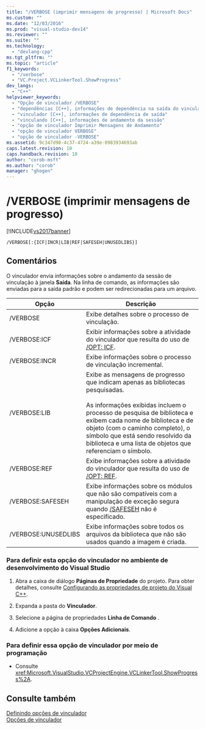 ```yaml
---
title: "/VERBOSE (imprimir mensagens de progresso) | Microsoft Docs"
ms.custom: ""
ms.date: "12/03/2016"
ms.prod: "visual-studio-dev14"
ms.reviewer: ""
ms.suite: ""
ms.technology: 
  - "devlang-cpp"
ms.tgt_pltfrm: ""
ms.topic: "article"
f1_keywords: 
  - "/verbose"
  - "VC.Project.VCLinkerTool.ShowProgress"
dev_langs: 
  - "C++"
helpviewer_keywords: 
  - "Opção de vinculador /VERBOSE"
  - "dependências [C++], informações de dependência na saída do vinculador"
  - "vinculador [C++], informações de dependência de saída"
  - "vinculando [C++], informações de andamento da sessão"
  - "opção de vinculador Imprimir Mensagens de Andamento"
  - "opção de vinculador VERBOSE"
  - "opção de vinculador -VERBOSE"
ms.assetid: 9c347d98-4c37-4724-a39e-0983934693ab
caps.latest.revision: 10
caps.handback.revision: 10
author: "corob-msft"
ms.author: "corob"
manager: "ghogen"
---
```

# /VERBOSE (imprimir mensagens de progresso)
[!INCLUDE[vs2017banner](../../assembler/inline/includes/vs2017banner.md)]

```  
/VERBOSE[:{ICF|INCR|LIB|REF|SAFESEH|UNUSEDLIBS}]  
```  
  
## Comentários  
 O vinculador envia informações sobre o andamento da sessão de vinculação à janela **Saída**.  Na linha de comando, as informações são enviadas para a saída padrão e podem ser redirecionadas para um arquivo.  
  
|Opção|Descrição|  
|-----------|---------------|  
|\/VERBOSE|Exibe detalhes sobre o processo de vinculação.|  
|\/VERBOSE:ICF|Exibir informações sobre a atividade do vinculador que resulta do uso de [\/OPT: ICF](../../build/reference/opt-optimizations.md).|  
|\/VERBOSE:INCR|Exibe informações sobre o processo de vinculação incremental.|  
|\/VERBOSE:LIB|Exibe as mensagens de progresso que indicam apenas as bibliotecas pesquisadas.<br /><br /> As informações exibidas incluem o processo de pesquisa de biblioteca e exibem cada nome de biblioteca e de objeto \(com o caminho completo\), o símbolo que está sendo resolvido da biblioteca e uma lista de objetos que referenciam o símbolo.|  
|\/VERBOSE:REF|Exibe informações sobre a atividade do vinculador que resulta do uso de [\/OPT: REF](../../build/reference/opt-optimizations.md).|  
|\/VERBOSE:SAFESEH|Exibe informações sobre os módulos que não são compatíveis com a manipulação de exceção segura quando [\/SAFESEH](../Topic/-SAFESEH%20\(Image%20has%20Safe%20Exception%20Handlers\).md) não é especificado.|  
|\/VERBOSE:UNUSEDLIBS|Exibe informações sobre todos os arquivos da biblioteca que não são usados quando a imagem é criada.|  
  
### Para definir esta opção do vinculador no ambiente de desenvolvimento do Visual Studio  
  
1.  Abra a caixa de diálogo **Páginas de Propriedade** do projeto.  Para obter detalhes, consulte [Configurando as propriedades de projeto do Visual C\+\+](../../ide/working-with-project-properties.md).  
  
2.  Expanda a pasta do **Vinculador**.  
  
3.  Selecione a página de propriedades **Linha de Comando** .  
  
4.  Adicione a opção à caixa **Opções Adicionais**.  
  
### Para definir essa opção de vinculador por meio de programação  
  
-   Consulte <xref:Microsoft.VisualStudio.VCProjectEngine.VCLinkerTool.ShowProgress%2A>.  
  
## Consulte também  
 [Definindo opções de vinculador](../../build/reference/setting-linker-options.md)   
 [Opções de vinculador](../../build/reference/linker-options.md)